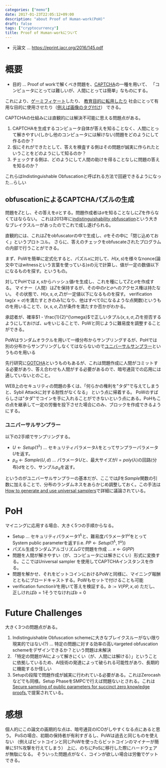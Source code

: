 ```yaml
---
categories: ["memo"]
date: 2017-01-23T22:05:12+09:00
description: "about Proof of Human-work(PoH)"
draft: false
tags: ["cryptocurrency"]
title: Proof of Human-workについて
---
```


* 元論文 ... https://eprint.iacr.org/2016/145.pdf

# 概要

* 目的 ... Proof of workで解くべき問題を、[CAPTCHA](http://www.captcha.net/captcha_crypt.pdf)の一種を用いて、
「コンピュータにとっては難しいが、人間にとっては簡単」なものにする。


これにより、[ゲーミフィケート](http://link.springer.com/chapter/10.1007/978-3-642-39345-7_5)したり、
[教育目的に転用したり](https://www.computer.org/csdl/proceedings/isbast/2012/4696/00/4696a001.pdf)
社会にとって有用な目的に使用させたり（[例えば画像のタグ付け](https://www.cs.cmu.edu/~biglou/reCAPTCHA_Science.pdf)）
できる。

CAPTCHAの仕組みには直観的には解決不可能に思える問題点がある。

1. CAPTCHAを生成するコンピュータ自体が答えを知ることなく、人間にとって解きやすい(しかし他のコンピュータには解けない)問題をどのようにして作るのか？
2. 仮にそれができたとして、答えを検査する側はその問題が誠実に作られたということをどのようにして知るのか？
3. チェックする側は、どのようにして人間の助けを得ることなしに問題の答えを知るのか？

これらはIndistinguishable Obfuscationと呼ばれる方法で回避できるようになった...らしい

## obfuscationによるCAPTCHAパズルの生成

問題を$Z$とし、その答えを$\sigma$とする。問題作成者は$\sigma$を知ることなしに$Z$を作らなくてはならない。
これは2013年に[indistinguishability obfuscation](https://eprint.iacr.org/2013/451.pdf)という大きなブレイクスルーがあったのでこれで成し遂げられる。

直観的には、これは$Z$をobfuscatorの中で生成し、$\sigma$をその中に「閉じ込めておく」というプロトコル。
さらに、答えのチェックをobfuscateされたプログラムの内部で行うことができる。

まず、PoWを簡単に定式化すると、パズル$x$に対して、$H(x, s)$を様々なnonce(論文中ではwitnessという言葉を使っている)$s$の元で計算し、値が一定の数値以下になるものを探す。というもの。

対してPoHでは
$x, s$からハッシュ値$r$を生成し、これを種にして$Z$と$\sigma$を作成する。
マイナー（人間）は$Z$を保持するが、その中の$r$と$\sigma$へのアクセス権は持たない。
その状態で、$H(x,s,\sigma,Z)$が一定値以下になるものを探す。
verification tag($x=\sigma$)を満たすときのみ1になり、他はすべて0になるような点関数)というものを用いることで、$(x,s,\sigma,Z)$が条件を満たすか否かがわかる。

承認者が、確率$1 - \frac{1}{2}^{\omega}$で正しいタプル$(x,s,\sigma,Z)$を拒否するようにしておけば、$\omega$をいじることで、PoWと同じように難易度を調整することができる。

PoWはランダムオラクルを用いて一様分布からサンプリングするが、PoHでは別の分布からサンプリングしなくてはならないので[ユニバーサルサンプラー](https://eprint.iacr.org/2014/507.pdf)というものを用いる

先行研究に[GOTCHA](https://www.cs.cmu.edu/~jblocki/papers/aisec2013-fullversion.pdf)というものもあるが、これは問題作成に人間がコミットする必要があり、答え合わせも人間がする必要があるので、暗号通貨での応用には適していないとのこと。

WEB上のセキュリティの問題の多くは、「何らかの権利を"タダ"で与えてしまうと、Sybil Attackに対する耐性がなくなる」
という点に帰着する。
PoWのすばらしさは"タダ"でコインを手に入れることができないという点にある。PoHもこの点を継承して一定の労働を投下させた場合にのみ、ブロックを作成できるようにする。


### ユニバーサルサンプラー

以下の2手順でサンプリングする。

* $U \leftarrow Setup(1^{\lambda})$ ... セキュリティパラメータ$\lambda$をとってサンプラーパラメータ$U$を返す。
* $p_d \leftarrow Sample(U,d)$ ... パラメータ$U$と、最大サイズが$l=poly(\lambda)$の回路(分布)$d$をとり、サンプル$p_d$を返す。

というのがユニバーサルサンプラーの基本だが、ここでは$\beta$を$Sample$関数の引数に加えることで、分布のランダムネスをあらかじめ調整しておく。この手法は[How to generate and use universal samplers](http://eprint.iacr.org/2014/507)で詳細に議論されている。

# PoH

マイニングに応用する場合、大きく5つの手順からなる。

* Setup ... セキュリティパラメータ$1^{\lambda}$と、難易度パラメータ$1^{\omega}$をとってSystem public parameterを返す(i.e. $PP \leftarrow Setup(1^{\lambda}, 1^{\omega})$)
* パズル生成ランダムアルゴリズム$G$で問題を作成 ... $x \leftarrow G(PP)$
* 問題を人間が解きやすい（が、コンピュータには解きにくい）形式に変換する。ここではUniversal sampler を使用してCAPTCHAインスタンスを作る。
* 問題を解かせ、それをビットコインにおけるPoWと同様に、マイニング報酬とともにブロードキャストする。PoWもセットで付けることも可能
* verification function$V$を用いて答えを検証する。$b := V(PP,x,a)$ ただし、正しければ$b=1$そうでなければ$b=0$

# Future Challenges

大きく3つの問題点がある。

1. Indistinguishable Obfuscation schemeに大きなブレイクスルーがない限り現実的ではない(?) ... 特定の問題に対する効率の高いtargeted obfuscation schemeをデザインできるか？という問題は未解決
2. 「特定の問題がAIによって解きにくい（が、人間には解ける）」ということに依拠しているため、AI技術の発達によって破られる可能性があり、長期的に機能するか怪しい
3. Setupの段階で問題作成が誠実に行われている必要がある。これはZerocashなどでも同様。Setup PhaseをSMPCで行えば問題ないとされる。これは[Secure sampling of public parameters for succinct zero knowledge proofs.](http://www.ieee-security.org/TC/SP2015/papers-archived/6949a287.pdf)で提案されている。

# 感想

個人的にこの論文の画期的な点は、暗号通貨のICOがしやすくなる点にあると思う。
PoSの場合、初期の保持者が有利すぎるし、PoWは過去と同じものを使えない
（例えばビットコインと同じPoWを使ったらビットコインのマイナーが簡単に51%攻撃を行えてしまう）
上に、のちにPoSに移行した際にハードウェアが無駄になる。
そういった問題点がなく、コインが欲しい場合は労働でゲットできる。
